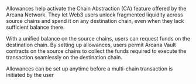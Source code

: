 Allowances help activate the Chain Abstraction (CA) feature offered by the Arcana Network. They let Web3 users unlock fragmented liquidity across source chains and spend it on any destination chain, even when they lack sufficient balance there.

With a unified balance on the source chains, users can request funds on the destination chain. By setting up allowances, users permit Arcana Vault contracts on the source chains to collect the funds required to execute the transaction seamlessly on the destination chain.

Allowances can be set up anytime before a multi-chain transaction is initiated by the user
